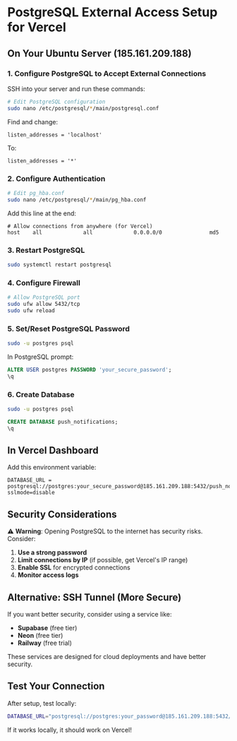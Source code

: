 # PostgreSQL External Access Setup for Vercel

## On Your Ubuntu Server (185.161.209.188)

### 1. Configure PostgreSQL to Accept External Connections

SSH into your server and run these commands:

```bash
# Edit PostgreSQL configuration
sudo nano /etc/postgresql/*/main/postgresql.conf
```

Find and change:
```
listen_addresses = 'localhost'
```
To:
```
listen_addresses = '*'
```

### 2. Configure Authentication

```bash
# Edit pg_hba.conf
sudo nano /etc/postgresql/*/main/pg_hba.conf
```

Add this line at the end:
```
# Allow connections from anywhere (for Vercel)
host    all             all             0.0.0.0/0               md5
```

### 3. Restart PostgreSQL

```bash
sudo systemctl restart postgresql
```

### 4. Configure Firewall

```bash
# Allow PostgreSQL port
sudo ufw allow 5432/tcp
sudo ufw reload
```

### 5. Set/Reset PostgreSQL Password

```bash
sudo -u postgres psql
```

In PostgreSQL prompt:
```sql
ALTER USER postgres PASSWORD 'your_secure_password';
\q
```

### 6. Create Database

```bash
sudo -u postgres psql
```

```sql
CREATE DATABASE push_notifications;
\q
```

## In Vercel Dashboard

Add this environment variable:

```
DATABASE_URL = postgresql://postgres:your_secure_password@185.161.209.188:5432/push_notifications?sslmode=disable
```

## Security Considerations

⚠️ **Warning**: Opening PostgreSQL to the internet has security risks. Consider:

1. **Use a strong password**
2. **Limit connections by IP** (if possible, get Vercel's IP range)
3. **Enable SSL** for encrypted connections
4. **Monitor access logs**

## Alternative: SSH Tunnel (More Secure)

If you want better security, consider using a service like:
- **Supabase** (free tier)
- **Neon** (free tier)
- **Railway** (free trial)

These services are designed for cloud deployments and have better security.

## Test Your Connection

After setup, test locally:
```bash
DATABASE_URL="postgresql://postgres:your_password@185.161.209.188:5432/push_notifications" node scripts/test-db-connection.js
```

If it works locally, it should work on Vercel!